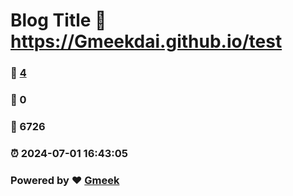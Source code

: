 # Blog Title :link: https://Gmeekdai.github.io/test 
### :page_facing_up: [4](https://Gmeekdai.github.io/test/tag.html) 
### :speech_balloon: 0 
### :hibiscus: 6726 
### :alarm_clock: 2024-07-01 16:43:05 
### Powered by :heart: [Gmeek](https://github.com/Meekdai/Gmeek)
